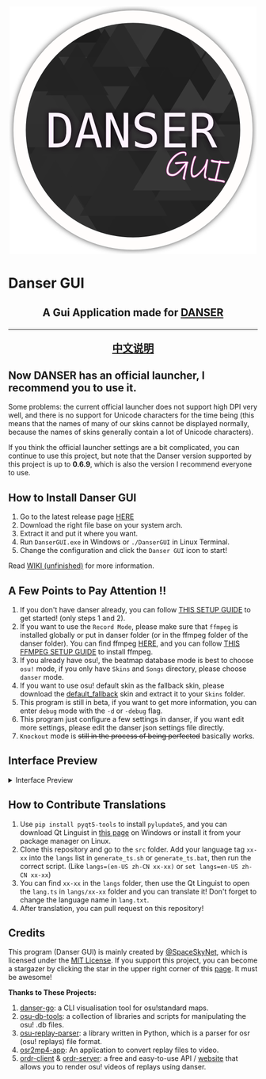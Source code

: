 <p align="center">
  <img width="500px" src="assets/danser-gui.png"/>
</p>

# Danser GUI

<h2 align="center">A Gui Application made for <a href="https://github.com/Wieku/danser-go">DANSER</a>
<hr>

[中文说明](README-zh.md)

## Now DANSER has an official launcher, I recommend you to use it.

Some problems: the current official launcher does not support high DPI very well, and there is no support for Unicode characters for the time being (this means that the names of many of our skins cannot be displayed normally, because the names of skins generally contain a lot of Unicode characters).

If you think the official launcher settings are a bit complicated, you can continue to use this project, but note that the Danser version supported by this project is up to **0.6.9**, which is also the version I recommend everyone to use.

## How to Install Danser GUI

1. Go to the latest release page [HERE](https://github.com/spaceskynet/danser-gui/releases/latest)
2. Download the right file base on your system arch.
3. Extract it and put it where you want.
4. Run `DanserGUI.exe` in Windows or `./DanserGUI` in Linux Terminal.
5. Change the configuration and click the `Danser GUI` icon to start!

Read [WIKI (unfinished)](https://github.com/spaceskynet/danser-gui/wiki) for more information.

## A Few Points to Pay Attention !!

1. If you don't have danser already, you can follow [THIS SETUP GUIDE](https://github.com/Wieku/danser-go/wiki/Setup-Guide) to get started! (only steps 1 and 2).
2. If you want to use the `Record Mode`, please make sure that `ffmpeg` is installed globally or put in danser folder (or in the ffmpeg folder of the danser folder). You can find ffmpeg [HERE](https://github.com/BtbN/FFmpeg-Builds/releases/), and you can follow [THIS FFMPEG SETUP GUIDE](https://github.com/Wieku/danser-go/wiki/FFmpeg) to install ffmpeg.
3. If you already have osu!, the beatmap database mode is best to choose `osu!` mode, if you only have `Skins` and `Songs` directory, please choose `danser` mode.
4. If you want to use osu! default skin as the fallback skin, please download the [default_fallback](https://github.com/spaceskynet/git-cloud/blob/master/osu!/Skins/default_fallback.osk) skin and extract it to your `Skins` folder.
5. This program is still in beta, if you want to get more information, you can enter `debug` mode with the `-d` or `-debug` flag.
6. This program just configure a few settings in danser, if you want edit more settings, please edit the danser json settings file directly.
7. `Knockout` mode is ~~still in the process of being perfected~~ basically works.

## Interface Preview

<details>
<summary>Interface Preview</summary>

![fig1](assets/fig1.png)

![fig2](assets/fig2.png)

![fig3](assets/fig3.png)

![fig4](assets/fig4.png)

![fig5](assets/fig5.png)

![fig6](assets/fig6.png)

![fig7](assets/fig7.png)

![fig8](assets/fig8.png)

![fig9](assets/fig9.png)

</details>

## How to Contribute Translations

1. Use `pip install pyqt5-tools` to install `pylupdate5`, and you can download Qt Linguist in [this page](https://download.qt.io/linguist_releases/) on Windows or install it from your package manager on Linux.
2. Clone this repository and go to the `src` folder. Add your language tag `xx-xx` into the `langs` list in `generate_ts.sh` or `generate_ts.bat`, then run the correct script. (Like `langs=(en-US zh-CN xx-xx)` or `set langs=en-US zh-CN xx-xx`)
3. You can find `xx-xx` in the `langs` folder, then use the Qt Linguist to open the `lang.ts` in `langs/xx-xx` folder and you can translate it! Don't forget to change the language name in `lang.txt`.
4. After translation, you can pull request on this repository!

## Credits

This program (Danser GUI) is mainly created by [@SpaceSkyNet](https://github.com/spaceskynet), which is licensed under the [MIT License](./LICENSE). If you support this project, you can become a stargazer by clicking the star in the upper right corner of this [page](https://github.com/spaceskynet/danser-gui/). It must be awesome!

**Thanks to These Projects:**

1. [danser-go](https://github.com/Wieku/danser-go): a CLI visualisation tool for osu!standard maps.
2. [osu-db-tools](https://github.com/jaasonw/osu-db-tools): a collection of libraries and scripts for manipulating the osu! .db files.
3. [osu-replay-parser](https://github.com/kszlim/osu-replay-parser): a library written in Python, which is a parser for osr (osu! replays) file format.
4. [osr2mp4-app](https://github.com/uyitroa/osr2mp4-app): An application to convert replay files to video.
5. [ordr-client](https://github.com/MasterIO02/ordr-client) & [ordr-server](https://github.com/MasterIO02/ordr-server): a free and easy-to-use API / [website](https://ordr.issou.best/) that allows you to render osu! videos of replays using danser.